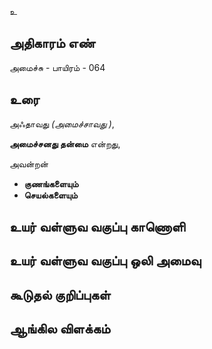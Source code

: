 உ


## அதிகாரம் எண்

அமைச்சு - பாயிரம் - 064
## உரை

அஃதாவது _(அமைச்சாவது )_,  

**அமைச்சனது தன்மை** என்றது,  

அவன்றன்  
* **குணங்களையும்**  
* **செயல்களையும்**



## உயர் வள்ளுவ வகுப்பு காணொளி


## உயர் வள்ளுவ வகுப்பு ஒலி அமைவு 


## கூடுதல் குறிப்புகள்


## ஆங்கில விளக்கம்

